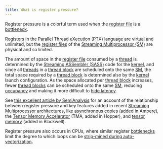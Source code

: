 ```yaml
---
title: What is register pressure?
---
```


Register pressure is a colorful term used when the [register file](/gpu-glossary/device-hardware/register-file) is a [bottleneck](/gpu-glossary/perf/FIXME).

[Registers](/gpu-glossary/device-software/registers) in the [Parallel Thread eXecution (PTX)](/gpu-glossary/device-software/parallel-thread-execution) language are virtual and unlimited, but the [register files](/gpu-glossary/device-hardware/register-file) of the [Streaming Multiprocessor (SM)](/gpu-glossary/device-hardware/streaming-multiprocessor) are physical and so limited.

The amount of space in the [register file](/gpu-glossary/device-hardware/register-file) consumed by a [thread](/gpu-glossary/device-software/thread) is determined by the [Streaming ASSembler (SASS)](/gpu-glossary/device-software/streaming-assembler) code for the [kernel](/gpu-glossary/device-software/kernel), and since all [threads](/gpu-glossary/device-software/thread) in a [thread block](/gpu-glossary/device-software/thread-block) are scheduled onto the same [SM](/gpu-glossary/device-hardware/streaming-multiprocessor), the total space required by a [thread block](/gpu-glossary/device-software/thread-block) is determined also by the [kernel](/gpu-glossary/device-software/kernel) launch configuration. As the space allocated per [thread block](/gpu-glossary/device-software/thread-block) increases, fewer [thread blocks](/gpu-glossary/device-software/thread-block) can be scheduled onto the same [SM](/gpu-glossary/device-hardware/streaming-multiprocessor), reducing [occupancy](/gpu-glossary/perf/FIXME) and making it more difficult to [hide latency](/gpu-glossary/perf/FIXME).

See [this excellent article by SemiAnalysis](https://semianalysis.com/2025/06/23/nvidia-tensor-core-evolution-from-volta-to-blackwell/) for an account of the relationship between register pressure and key features added in recent [Streaming Multiprocessor architectures](/gpu-glossary/device-hardware/streaming-multiprocessor-architecture), like asynchronous copies (added in Ampere), the [Tensor Memory Accelerator](/gpu-glossary/device-hardware/tensor-memory-accelerator) (TMA, added in Hopper), and [tensor memory](/gpu-glossary/device-hardware/tensor-memory) (added in Blackwell).

Register pressure also occurs in CPUs, where similar register [bottlenecks](/gpu-glossary/perf/FIXME) limit the degree to which loops can be [strip-mined during auto-vectorization](https://hogback.atmos.colostate.edu/rr/old/tidbits/intel/macintel/doc_files/source/extfile/optaps_for/common/optaps_vec_mine.htm).
